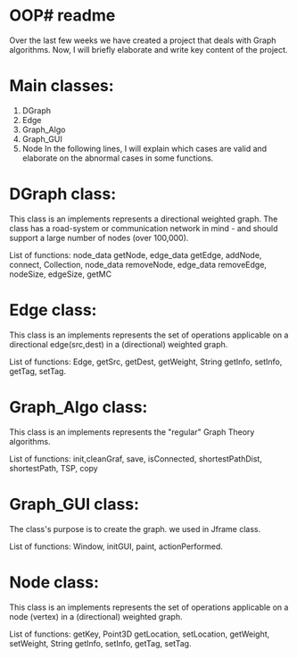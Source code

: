 # OOP# readme
Over the last few weeks we have created a project that deals with Graph algorithms. Now, I will briefly elaborate and write key content of the project.

# Main classes:
1. DGraph
2. Edge
3. Graph_Algo
4. Graph_GUI
5. Node
In the following lines, I will explain which cases are valid and elaborate on the abnormal cases in some functions. 

# DGraph class: 
This class is an implements represents a directional weighted graph. The class has a road-system or communication network in mind - and should support a large number of nodes (over 100,000).


List of functions:
node_data getNode, edge_data getEdge, addNode, connect, Collection, node_data removeNode, edge_data removeEdge, nodeSize, edgeSize, getMC

 
# Edge class:
This class is an implements represents the set of operations applicable on a directional edge(src,dest) in a (directional) weighted graph.


List of functions:
Edge, getSrc, getDest, getWeight, String getInfo, setInfo, getTag, setTag.


# Graph_Algo class:
This class is an implements represents the "regular" Graph Theory algorithms.

List of functions:
init,cleanGraf, save, isConnected, shortestPathDist, shortestPath, TSP, copy




# Graph_GUI class: 
The class's purpose is to create the graph. we used in Jframe class.


List of functions:
Window, initGUI, paint, actionPerformed.


# Node class: 
This class is an implements represents the set of operations applicable on a node (vertex) in a (directional) weighted graph.


List of functions:
getKey, Point3D getLocation, setLocation, getWeight, setWeight, String getInfo, setInfo, getTag, setTag.
